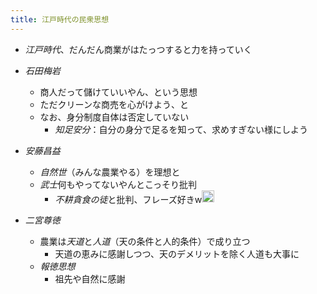 ```yaml
---
title: 江戸時代の民衆思想
---
```


* *江戸時代*、だんだん商業がはたっつすると力を持っていく

* *石田梅岩*
  
  * 商人だって儲けていいやん、という思想
  * ただクリーンな商売を心がけよう、と
  * なお、身分制度自体は否定していない
    * *知足安分*：自分の身分で足るを知って、求めすぎない様にしよう
* *安藤昌益*
  
  * *自然世*（みんな農業やる）を理想と
  * *武士*何もやってないやんとこっそり批判
    * *不耕貪食の徒*と批判、フレーズ好きw<img src='https://scrapbox.io/api/pages/blu3mo-public/blu3mo/icon' alt='blu3mo.icon' height="19.5"/>
* *二宮尊徳*
  
  * 農業は*天道*と*人道*（天の条件と人的条件）で成り立つ
    * 天道の恵みに感謝しつつ、天のデメリットを除く人道も大事に
  * *報徳思想*
    * 祖先や自然に感謝
